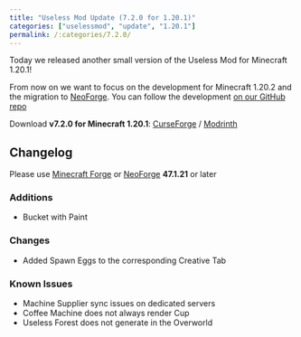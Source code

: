```yaml
---
title: "Useless Mod Update (7.2.0 for 1.20.1)"
categories: ["uselessmod", "update", "1.20.1"]
permalink: /:categories/7.2.0/
---
```


Today we released another small version of the Useless Mod for Minecraft 1.20.1!

From now on we want to focus on the development for Minecraft 1.20.2 and the migration to [NeoForge](https://neoforged.net).
You can follow the development [on our GitHub repo](https://github.com/TheMCBrothers/Useless-Mod)

Download **v7.2.0 for Minecraft 1.20.1**: [CurseForge](https://www.curseforge.com/minecraft/mc-mods/themcbros-useless-mod/files/4847339) / [Modrinth](https://modrinth.com/mod/useless-mod/version/7.2.0)

## Changelog

Please use [Minecraft Forge](https://files.minecraftforge.net) or [NeoForge](https://neoforged.net) **47.1.21** or later

### Additions
- Bucket with Paint

### Changes
- Added Spawn Eggs to the corresponding Creative Tab

### Known Issues
- Machine Supplier sync issues on dedicated servers
- Coffee Machine does not always render Cup
- Useless Forest does not generate in the Overworld
